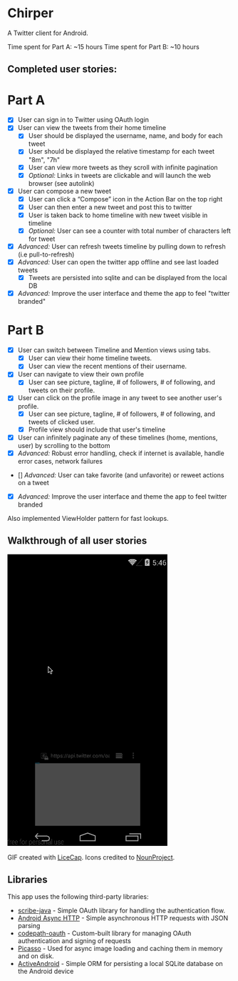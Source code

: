 # Chirper
A Twitter client for Android.

Time spent for Part A: ~15 hours
Time spent for Part B: ~10 hours

## Completed user stories:

# Part A

 * [x] User can sign in to Twitter using OAuth login
 * [x] User can view the tweets from their home timeline
 	* [x] User should be displayed the username, name, and body for each tweet
 	* [x] User should be displayed the relative timestamp for each tweet "8m", "7h"
 	* [x] User can view more tweets as they scroll with infinite pagination
 	* [x] *Optional:* Links in tweets are clickable and will launch the web browser (see autolink)
 * [x] User can compose a new tweet
 	* [x] User can click a “Compose” icon in the Action Bar on the top right
 	* [x] User can then enter a new tweet and post this to twitter
 	* [x] User is taken back to home timeline with new tweet visible in timeline
 	* [x] *Optional:* User can see a counter with total number of characters left for tweet
 * [x] *Advanced:* User can refresh tweets timeline by pulling down to refresh (i.e pull-to-refresh)
 * [x] *Advanced:* User can open the twitter app offline and see last loaded tweets
  	* [x] Tweets are persisted into sqlite and can be displayed from the local DB
 * [x] *Advanced:* Improve the user interface and theme the app to feel "twitter branded"

# Part B

 * [x] User can switch between Timeline and Mention views using tabs.
  	* [x] User can view their home timeline tweets.
  	* [x] User can view the recent mentions of their username.
 * [x] User can navigate to view their own profile
  	* [x] User can see picture, tagline, # of followers, # of following, and tweets on their profile.
 * [x] User can click on the profile image in any tweet to see another user's profile.
  	* [x] User can see picture, tagline, # of followers, # of following, and tweets of clicked user.
  	* [x] Profile view should include that user's timeline
 * [x] User can infinitely paginate any of these timelines (home, mentions, user) by scrolling to the bottom
 * [x] *Advanced:* Robust error handling, check if internet is available, handle error cases, network failures
 * [] *Advanced:* User can take favorite (and unfavorite) or reweet actions on a tweet
 * [x] *Advanced:* Improve the user interface and theme the app to feel twitter branded

Also implemented ViewHolder pattern for fast lookups.

## Walkthrough of all user stories

![Video Walkthrough](finalwalkthrough.gif)

GIF created with [LiceCap](http://www.cockos.com/licecap/).
Icons credited to [NounProject](http://thenounproject.com).

## Libraries

This app uses the following third-party libraries:

* [scribe-java](https://github.com/fernandezpablo85/scribe-java) - Simple OAuth library for handling the authentication flow.
* [Android Async HTTP](https://github.com/loopj/android-async-http) - Simple asynchronous HTTP requests with JSON parsing
* [codepath-oauth](https://github.com/thecodepath/android-oauth-handler) - Custom-built library for managing OAuth authentication and signing of requests
* [Picasso](https://github.com/square/picasso) - Used for async image loading and caching them in memory and on disk.
* [ActiveAndroid](https://github.com/pardom/ActiveAndroid) - Simple ORM for persisting a local SQLite database on the Android device